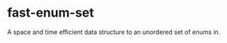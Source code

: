 fast-enum-set
=============

A space and time efficient data structure to an unordered set of enums in.